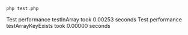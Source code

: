 ```
php test.php
```

Test performance testInArray took 0.00253 seconds
Test performance testArrayKeyExists took 0.00000 seconds
